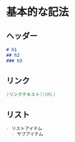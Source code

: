 # 基本的な記法

## ヘッダー

```markdown
# h1
## h2
### h3
```

## リンク

```markdown
[リンクテキスト](URL)
```

## リスト

```markdown
- リストアイテム
  - サブアイテム
```
